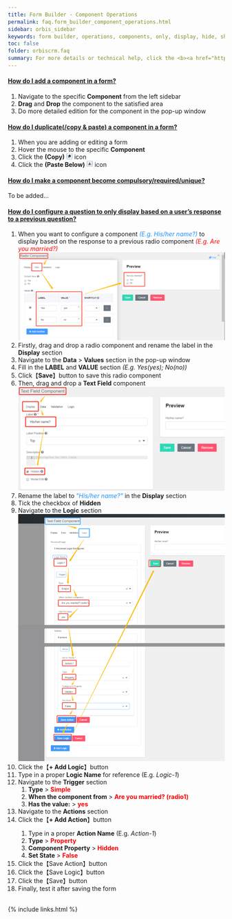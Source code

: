 ```yaml
---
title: Form Builder - Component Operations
permalink: faq.form_builder_component_operations.html
sidebar: orbis_sidebar
keywords: form builder, operations, components, only, display, hide, show, response, configure, previous
toc: false
folder: orbiscrm.faq
summary: For more details or technical help, click the <b><a href="https://help.form.io/userguide/" target="_blank">Help</a></b> in the top-right corner of the pop-up window
---
```


<div class="panel-group" id="accordion">
    <div class="panel panel-default">
        <div class="panel-heading">
            <h4 class="panel-title">
                <a class="noCrossRef accordion-toggle" data-toggle="collapse" data-parent="#accordion" href="#how-do-i-add-a-component-in-a-form">
                    How do I add a component in a form?
                </a>
            </h4>
        </div>
        <div id="how-do-i-add-a-component-in-a-form" class="panel-collapse collapse noCrossRef">
            <div class="panel-body">
                <ol>
                    <li>Navigate to the specific <b>Component</b> from the left sidebar</li>
                    <li><b>Drag</b> and <b>Drop</b> the component to the satisfied area</li>
                    <li>Do more detailed edition for the component in the pop-up window</li>
                </ol>
            </div>
        </div>
    </div>
    <!-- /.panel -->
    <div class="panel panel-default">
        <div class="panel-heading">
            <h4 class="panel-title">
                <a class="noCrossRef accordion-toggle" data-toggle="collapse" data-parent="#accordion" href="#how-do-i-duplicate-a-component-in-a-form">
                    How do I duplicate(/copy & paste) a component in a form?
                </a>
            </h4>
        </div>
        <div id="how-do-i-duplicate-a-component-in-a-form" class="panel-collapse collapse noCrossRef">
            <div class="panel-body">
                <ol>
                    <li>When you are adding or editing a form</li>
                    <li>Hover the mouse to the specific <b>Component</b></li>
                    <li>Click the <b>(Copy)</b> <img src="images/copy_icon.png" style="width: 3%"> icon</li>
                    <li>Click the <b>(Paste Below)</b> <img src="images/paste_below_icon.png" style="width: 3%"> icon</li>
                </ol>
            </div>
        </div>
    </div>
    <!-- /.panel -->
    <div class="panel panel-default">
        <div class="panel-heading">
            <h4 class="panel-title">
                <a class="noCrossRef accordion-toggle" data-toggle="collapse" data-parent="#accordion" href="#how-do-i-make-a-component-required">
                    How do I make a component become compulsory/required/unique?
                </a>
            </h4>
        </div>
        <div id="how-do-i-make-a-component-required" class="panel-collapse collapse noCrossRef">
            <div class="panel-body">
                To be added...
            </div>
        </div>
    </div>
    <!-- /.panel -->
    <div class="panel panel-default">
        <div class="panel-heading">
            <h4 class="panel-title">
                <a class="noCrossRef accordion-toggle" data-toggle="collapse" data-parent="#accordion" href="#how-do-i-change-a-component-display-logic">
                    How do I configure a question to only display based on a user’s response to a previous question?
                </a>
            </h4>
        </div>
        <div id="how-do-i-change-a-component-display-logic" class="panel-collapse collapse noCrossRef">
            <div class="panel-body">
                <ol>
                    <li>
                        When you want to configure a component <span style="font-style: italic; color: dodgerblue">(E.g. His/her name?)</span> to display based 
                        on the response to a previous radio component <span style="font-style: italic; color: red">(E.g. Are you married?)</span><br>
                        <img src="images/form_builder/radio.png">
                    </li>
                    <li>
                        Firstly, drag and drop a radio component and rename the label in the <b>Display</b> section                      
                    </li>
                    <li>
                        Navigate to the <b>Data</b> > <b>Values</b> section in the pop-up window
                    </li>
                    <li>
                        Fill in the <b>LABEL</b> and <b>VALUE</b> section
                        <span style="font-style: italic">(E.g. Yes(yes); No(no))</span>
                    </li>
                    <li>
                        Click【<b>Save</b>】button to save this radio component
                    </li>
                    <li>
                        Then, drag and drop a <b>Text Field</b> component
                        <img src="/images/form_builder/text-field-display.png">
                    </li>
                    <li>
                        Rename the label to <span style="font-style: italic; color: dodgerblue">"His/her name?"</span> in the <b>Display</b> section
                    </li>
                    <li>
                        Tick the checkbox of <b>Hidden</b>
                    </li>
                    <li>
                        Navigate to the <b>Logic</b> section
                        <img src="images/form_builder/text-field-logic.png">
                    </li>
                    <li>Click the【<b>+ Add Logic</b>】button</li>
                    <li>Type in a proper <b>Logic Name</b> for reference (E.g. <span style="font-style: italic">Logic-1</span>)</li>
                    <li>Navigate to the <b>Trigger</b> section
                        <ol>
                            <li><b>Type</b> > <b style="color:red">Simple</b></li>
                            <li><b>When the component from</b> > <b style="color:red">Are you married? (radio1)</b></li>
                            <li><b>Has the value:</b> > <b style="color:red">yes</b></li>
                        </ol>
                    </li>
                    <li>Navigate to the <b>Actions</b> section
                    <li>Click the【<b>+ Add Action</b>】button</li>
                        <ol>
                            <li>Type in a proper <b>Action Name</b> (E.g. <span style="font-style: italic">Action-1</span>)</li>
                            <li><b>Type</b> > <b style="color:red">Property</b></li>
                            <li><b>Component Property</b> > <b style="color:red">Hidden</b></li>
                            <li><b>Set State</b> > <b style="color:red">False</b></li>
                        </ol>
                    </li>
                    <li>Click the【Save Action】button</li>
                    <li>Click the【Save Logic】button</li>
                    <li>Click the【Save】button</li>
                    <li>Finally, test it after saving the form<br>
                        <img src="">
                    </li>
                </ol>
            </div>
        </div>
    </div>
    <!-- /.panel -->
</div>
<!-- /.panel-group -->

{% include links.html %}
